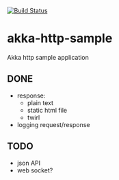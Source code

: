 [![Build Status](https://travis-ci.org/btomala/teapot.svg?branch=master)](https://travis-ci.org/btomala/teapot)

# akka-http-sample
Akka http sample application

DONE
----
- response:
    - plain text
    - static html file
    - twirl
- logging request/response


TODO
----
- json API
- web socket?
